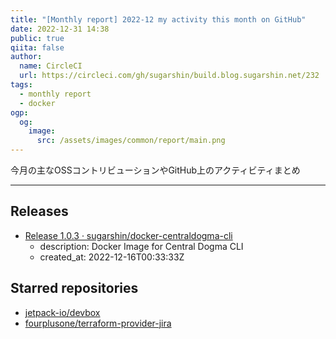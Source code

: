 ```yaml
---
title: "[Monthly report] 2022-12 my activity this month on GitHub"
date: 2022-12-31 14:38
public: true
qiita: false
author:
  name: CircleCI
  url: https://circleci.com/gh/sugarshin/build.blog.sugarshin.net/232
tags:
  - monthly report
  - docker
ogp:
  og:
    image:
      src: /assets/images/common/report/main.png
---
```


今月の主なOSSコントリビューションやGitHub上のアクティビティまとめ

***

## Releases

- [Release 1.0.3 · sugarshin/docker-centraldogma-cli](https://github.com/sugarshin/docker-centraldogma-cli/releases/tag/1.0.3)
  - description: Docker Image for Central Dogma CLI
  - created_at: 2022-12-16T00:33:33Z

## Starred repositories

- [jetpack-io/devbox](https://github.com/jetpack-io/devbox)
- [fourplusone/terraform-provider-jira](https://github.com/fourplusone/terraform-provider-jira)
